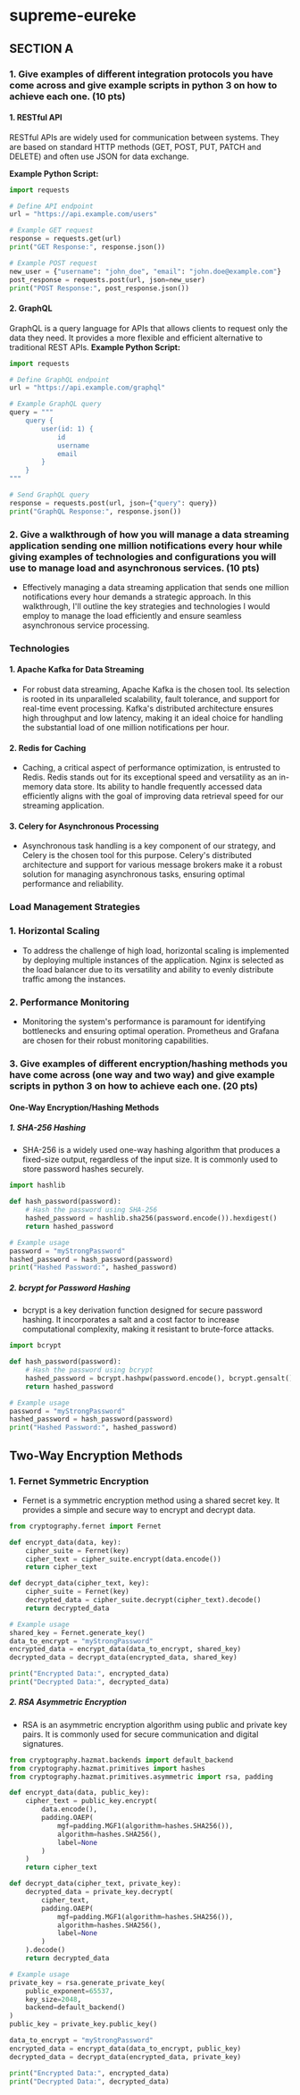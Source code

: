 # supreme-eureke
## SECTION A
### 1. Give examples of different integration protocols you have come across and give example scripts in python 3 on how to achieve each one. (10 pts)
#### 1. RESTful API
RESTful APIs are widely used for communication between systems. They are based on standard HTTP methods (GET, POST, PUT, PATCH and DELETE) and often use JSON for data exchange.

**Example Python Script:**
```python
import requests

# Define API endpoint
url = "https://api.example.com/users"

# Example GET request
response = requests.get(url)
print("GET Response:", response.json())

# Example POST request
new_user = {"username": "john_doe", "email": "john.doe@example.com"}
post_response = requests.post(url, json=new_user)
print("POST Response:", post_response.json())
```

#### 2. GraphQL
GraphQL is a query language for APIs that allows clients to request only the data they need. It provides a more flexible and efficient alternative to traditional REST APIs.
**Example Python Script:**
```python
import requests

# Define GraphQL endpoint
url = "https://api.example.com/graphql"

# Example GraphQL query
query = """
    query {
        user(id: 1) {
            id
            username
            email
        }
    }
"""

# Send GraphQL query
response = requests.post(url, json={"query": query})
print("GraphQL Response:", response.json())
```

### 2. Give a walkthrough of how you will manage a data streaming application sending one million notifications every hour while giving examples of technologies and configurations you will use to manage load and asynchronous services. (10 pts)
- Effectively managing a data streaming application that sends one million notifications every hour demands a strategic approach. In this walkthrough, I'll outline the key strategies and technologies I would employ to manage the load efficiently and ensure seamless asynchronous service processing.

### Technologies
#### 1. Apache Kafka for Data Streaming
- For robust data streaming, Apache Kafka is the chosen tool. Its selection is rooted in its unparalleled scalability, fault tolerance, and support for real-time event processing. Kafka's distributed architecture ensures high throughput and low latency, making it an ideal choice for handling the substantial load of one million notifications per hour.
#### 2. Redis for Caching
- Caching, a critical aspect of performance optimization, is entrusted to Redis. Redis stands out for its exceptional speed and versatility as an in-memory data store. Its ability to handle frequently accessed data efficiently aligns with the goal of improving data retrieval speed for our streaming application.
#### 3. Celery for Asynchronous Processing
- Asynchronous task handling is a key component of our strategy, and Celery is the chosen tool for this purpose. Celery's distributed architecture and support for various message brokers make it a robust solution for managing asynchronous tasks, ensuring optimal performance and reliability.

### Load Management Strategies
### 1. Horizontal Scaling
- To address the challenge of high load, horizontal scaling is implemented by deploying multiple instances of the application. Nginx is selected as the load balancer due to its versatility and ability to evenly distribute traffic among the instances.
### 2. Performance Monitoring
- Monitoring the system's performance is paramount for identifying bottlenecks and ensuring optimal operation. Prometheus and Grafana are chosen for their robust monitoring capabilities.

### 3. Give examples of different encryption/hashing methods you have come across (one way and two way) and give example scripts in python 3 on how to achieve each one. (20 pts)
#### One-Way Encryption/Hashing Methods

##### 1. SHA-256 Hashing
- SHA-256 is a widely used one-way hashing algorithm that produces a fixed-size output, regardless of the input size. It is commonly used to store password hashes securely.

```python
import hashlib

def hash_password(password):
    # Hash the password using SHA-256
    hashed_password = hashlib.sha256(password.encode()).hexdigest()
    return hashed_password

# Example usage
password = "myStrongPassword"
hashed_password = hash_password(password)
print("Hashed Password:", hashed_password)
```

##### 2. bcrypt for Password Hashing
- bcrypt is a key derivation function designed for secure password hashing. It incorporates a salt and a cost factor to increase computational complexity, making it resistant to brute-force attacks.

```python
import bcrypt

def hash_password(password):
    # Hash the password using bcrypt
    hashed_password = bcrypt.hashpw(password.encode(), bcrypt.gensalt())
    return hashed_password

# Example usage
password = "myStrongPassword"
hashed_password = hash_password(password)
print("Hashed Password:", hashed_password)
```

## Two-Way Encryption Methods
### 1. Fernet Symmetric Encryption
- Fernet is a symmetric encryption method using a shared secret key. It provides a simple and secure way to encrypt and decrypt data.
```python
from cryptography.fernet import Fernet

def encrypt_data(data, key):
    cipher_suite = Fernet(key)
    cipher_text = cipher_suite.encrypt(data.encode())
    return cipher_text

def decrypt_data(cipher_text, key):
    cipher_suite = Fernet(key)
    decrypted_data = cipher_suite.decrypt(cipher_text).decode()
    return decrypted_data

# Example usage
shared_key = Fernet.generate_key()
data_to_encrypt = "myStrongPassword"
encrypted_data = encrypt_data(data_to_encrypt, shared_key)
decrypted_data = decrypt_data(encrypted_data, shared_key)

print("Encrypted Data:", encrypted_data)
print("Decrypted Data:", decrypted_data)
```

##### 2. RSA Asymmetric Encryption
- RSA is an asymmetric encryption algorithm using public and private key pairs. It is commonly used for secure communication and digital signatures.
```python
from cryptography.hazmat.backends import default_backend
from cryptography.hazmat.primitives import hashes
from cryptography.hazmat.primitives.asymmetric import rsa, padding

def encrypt_data(data, public_key):
    cipher_text = public_key.encrypt(
        data.encode(),
        padding.OAEP(
            mgf=padding.MGF1(algorithm=hashes.SHA256()),
            algorithm=hashes.SHA256(),
            label=None
        )
    )
    return cipher_text

def decrypt_data(cipher_text, private_key):
    decrypted_data = private_key.decrypt(
        cipher_text,
        padding.OAEP(
            mgf=padding.MGF1(algorithm=hashes.SHA256()),
            algorithm=hashes.SHA256(),
            label=None
        )
    ).decode()
    return decrypted_data

# Example usage
private_key = rsa.generate_private_key(
    public_exponent=65537,
    key_size=2048,
    backend=default_backend()
)
public_key = private_key.public_key()

data_to_encrypt = "myStrongPassword"
encrypted_data = encrypt_data(data_to_encrypt, public_key)
decrypted_data = decrypt_data(encrypted_data, private_key)

print("Encrypted Data:", encrypted_data)
print("Decrypted Data:", decrypted_data)
```
